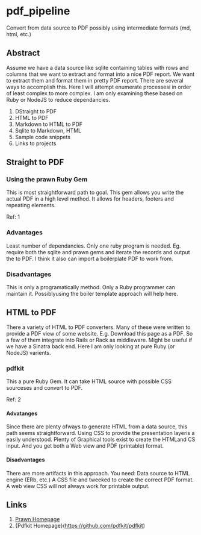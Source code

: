 # pdf_pipeline
Convert from data source to PDF possibly using intermediate formats (md, html, etc.)

## Abstract

Assume we have a data source like sqlite containing tables with rows and columns that we want to extract and format into a nice PDF report.
We want to extract them and format them in pretty PDF report.
There are several ways to accomplish this. Here I will attempt enumerate processesi
 in order of least complex to more complex.
I am only examining these based on Ruby or NodeJS to reduce 
dependancies.

1. DStraight to PDF
2. HTML to PDF
3. Markdown to HTML to PDF
4. Sqlite to Markdown, HTML
5. Sample code snippets
6. Links to projects
 

## Straight to PDF

### Using the prawn Ruby Gem

This is most straightforward path to goal. This gem allows you write the actual
PDF in a high level method. It allows for headers, footers and repeating elements.

Ref: 1

### Advantages

Least number of dependancies. Only one ruby program is needed. Eg. require both the sqlite and prawn gems and
iterate the records and output the to PDF. I think it also can import a boilerplate
PDF to work from.

### Disadvantages

 This is only a programatically method. Only a Ruby programmer can maintain it. Possiblyusing the boiler template approach will help here.

## HTML to PDF

There a variety of HTML to PDF converters. Many of these were written to provide 
a PDF view of some website. E.g. Download this page as a PDF.
So a few of them integrate into Rails or Rack as middleware. Might be useful if we have a Sinatra back end.
Here I am only looking at pure Ruby (or NodeJS) varients.

### pdfkit

This a pure Ruby Gem. It can take HTML source with possible CSS sourceses and convert to PDF.

Ref: 2

#### Advatanges

Since there are plenty ofways to generate HTML from a data source, this 
path seems straightforward. Using CSS to provide the presentation layeris a 
easily understood. Plenty of Graphical tools exist to create the HTMLand CS input.
And you get both a Web view and PDF (printable) format.

#### Disadvantages

There are more artifacts in this approach. You need: Data source to HTML engine (ERb, etc.)
A CSS file and tweeked to create the correct PDF format.  A web view CSS will not always work for printable output.

## Links

1. [Prawn Homepage](http://prawnpdf.org/api-docs/2.0/)
2. {Pdfkit Homepage}(https://github.com/pdfkit/pdfkit)

